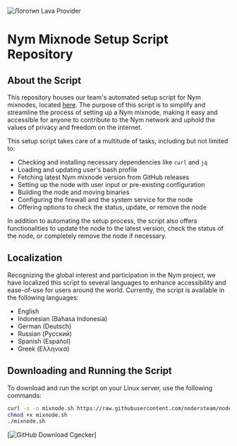 ![Логотип Lava Provider](https://github.com/nodersteam/picture/blob/main/myxnodepic.png?raw=true)

# Nym Mixnode Setup Script Repository

## About the Script

This repository houses our team's automated setup script for Nym mixnodes, located [here](https://github.com/nodersteam/noderslabs/blob/main/NYM/mixnode/mixnode.sh). The purpose of this script is to simplify and streamline the process of setting up a Nym mixnode, making it easy and accessible for anyone to contribute to the Nym network and uphold the values of privacy and freedom on the internet.

This setup script takes care of a multitude of tasks, including but not limited to:

- Checking and installing necessary dependencies like `curl` and `jq`
- Loading and updating user's bash profile
- Fetching latest Nym mixnode version from GitHub releases
- Setting up the node with user input or pre-existing configuration
- Building the node and moving binaries
- Configuring the firewall and the system service for the node
- Offering options to check the status, update, or remove the node

In addition to automating the setup process, the script also offers functionalities to update the node to the latest version, check the status of the node, or completely remove the node if necessary.

## Localization

Recognizing the global interest and participation in the Nym project, we have localized this script to several languages to enhance accessibility and ease-of-use for users around the world. Currently, the script is available in the following languages:

- English
- Indonesian (Bahasa Indonesia)
- German (Deutsch)
- Russian (Русский)
- Spanish (Español)
- Greek (Ελληνικά)

## Downloading and Running the Script

To download and run the script on your Linux server, use the following commands:

```bash
curl -s -o mixnode.sh https://raw.githubusercontent.com/nodersteam/noderslabs/main/NYM/mixnode/mixnode.sh
chmod +x mixnode.sh
./mixnode.sh
```

[![GitHub Download Cgecker](https://img.shields.io/github/downloads/nodersteam/noderslabs/main/NYM/mixnode/total.svg)]
